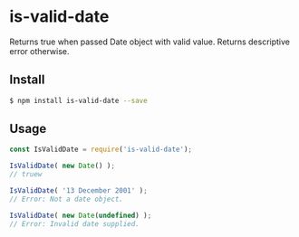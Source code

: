 # is-valid-date

Returns true when passed Date object with valid value. Returns descriptive error otherwise.

## Install

```sh
$ npm install is-valid-date --save
```

## Usage

```js
const IsValidDate = require('is-valid-date');

IsValidDate( new Date() );
// truew

IsValidDate( '13 December 2001' );
// Error: Not a date object.

IsValidDate( new Date(undefined) );
// Error: Invalid date supplied.
```
